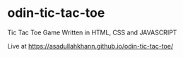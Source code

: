 # odin-tic-tac-toe

Tic Tac Toe Game Written in HTML, CSS and JAVASCRIPT

Live at https://asadullahkhann.github.io/odin-tic-tac-toe/
